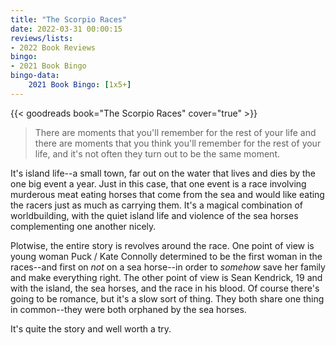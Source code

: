 ```yaml
---
title: "The Scorpio Races"
date: 2022-03-31 00:00:15
reviews/lists:
- 2022 Book Reviews
bingo:
- 2021 Book Bingo
bingo-data:
    2021 Book Bingo: [1x5+]
---
```

{{< goodreads book="The Scorpio Races" cover="true" >}}

> There are moments that you'll remember for the rest of your life and there are moments that you think you'll remember for the rest of your life, and it's not often they turn out to be the same moment.

It's island life--a small town, far out on the water that lives and dies by the one big event a year. Just in this case, that one event is a race involving murderous meat eating horses that come from the sea and would like eating the racers just as much as carrying them. It's a magical combination of worldbuilding, with the quiet island life and violence of the sea horses complementing one another nicely. 

Plotwise, the entire story is revolves around the race. One point of view is young woman Puck / Kate Connolly determined to be the first woman in the races--and first on *not* on a sea horse--in order to *somehow* save her family and make everything right. The other point of view is Sean Kendrick, 19 and with the island, the sea horses, and the race in his blood. Of course there's going to be romance, but it's a slow sort of thing. They both share one thing in common--they were both orphaned by the sea horses. 

It's quite the story and well worth a try. 